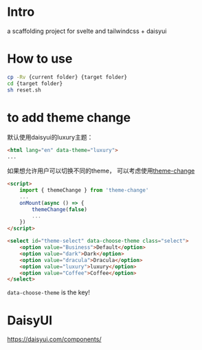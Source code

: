 # Intro

a scaffolding project for svelte and tailwindcss + daisyui

# How to use 

```bash
cp -Rv {current folder} {target folder}
cd {target folder}
sh reset.sh
```

# to add theme change 

默认使用daisyui的luxury主题：


```html
<html lang="en" data-theme="luxury">
...
```


如果想允许用户可以切换不同的theme， 可以考虑使用[theme-change](https://github.com/saadeghi/theme-change)

```html
<script>
	import { themeChange } from 'theme-change'
	...
    onMount(async () => {
        themeChange(false)
		...
    })
</script>

<select id="theme-select" data-choose-theme class="select">
	<option value="Business">Default</option>
	<option value="dark">Dark</option>
	<option value="dracula">Dracula</option>
	<option value="luxury">luxury</option>
	<option value="Coffee">Coffee</option>
</select>
```

`data-choose-theme` is the key!


# DaisyUI 

https://daisyui.com/components/





